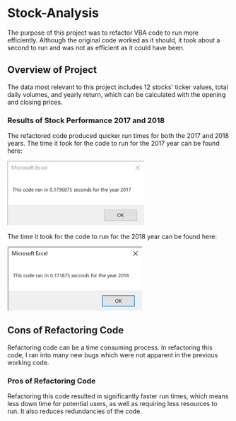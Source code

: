 # Stock-Analysis

The purpose of this project was to refactor VBA code to run more efficiently. Although the original code worked as it should, it took about a second to run and was not as efficient as it could have been.

## Overview of Project

The data most relevant to this project includes 12 stocks' ticker values, total daily volumes, and yearly return, which can be calculated with the opening and closing prices.

### Results of Stock Performance 2017 and 2018

The refactored code produced quicker run times for both the 2017 and 2018 years. The time it took for the code to run for the 2017 year can be found here:

![VBA_Challenge_2017](Resources/VBA_Challenge_2017.PNG)

The time it took for the code to run for the 2018 year can be found here: 

![VBA_Challenge_2018](Resources/VBA_Challenge_2018.PNG)

## Cons of Refactoring Code

Refactoring code can be a time consuming process. In refactoring this code, I ran into many new bugs which were not apparent in the previous working code.

### Pros of Refactoring Code

Refactoring this code resulted in significantly faster run times, which means less down time for potential users, as well as requiring less resources to run. It also reduces redundancies of the code. 
